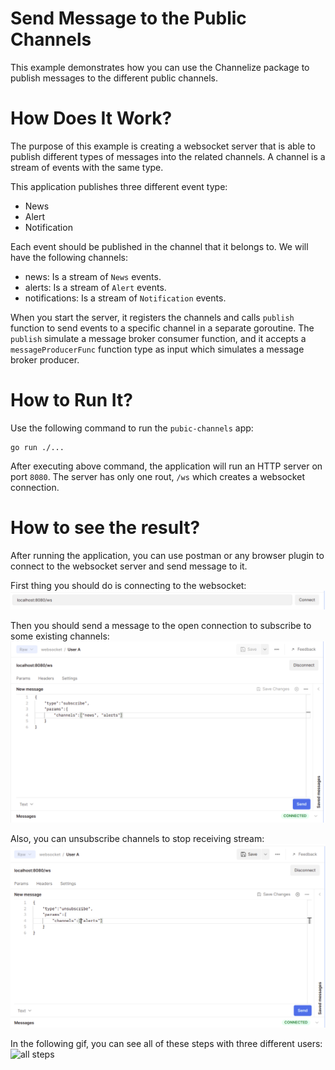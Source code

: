Send Message to the Public Channels
===

This example demonstrates how you can use the Channelize package to publish messages
to the different public channels.

How Does It Work?
===

The purpose of this example is creating a websocket server that is able to publish different
types of messages into the related channels. A channel is a stream of events with the same type.

This application publishes three different event type:
* News
* Alert
* Notification

Each event should be published in the channel that it belongs to. We will have the following channels:
* news: Is a stream of `News` events.
* alerts: Is a stream of `Alert` events.
* notifications: Is a stream of `Notification` events.

When you start the server, it registers the channels and calls `publish` function to send events 
to a specific channel in a separate goroutine. The `publish` simulate a message broker consumer 
function, and it accepts a `messageProducerFunc` function type as input which simulates a message
broker producer.

How to Run It?
===

Use the following command to run the `pubic-channels` app:
```shell
go run ./...
```

After executing above command, the application will run an HTTP server on port `8080`. 
The server has only one rout, `/ws` which creates a websocket connection.  

How to see the result?
===

After running the application, you can use postman or any browser plugin to connect to the
websocket server and send message to it.

First thing you should do is connecting to the websocket:
![connect to the websocket](images/connect.png?raw=true "Connect")

Then you should send a message to the open connection to subscribe to some existing channels:
![subscribe channels](images/subscribe.png?raw=true "Subscribe")

Also, you can unsubscribe channels to stop receiving stream:
![unsubscribe channels](images/unsubscribe.png?raw=true "Unsubscribe")

In the following gif, you can see all of these steps with three different users:
![all steps](https://user-images.githubusercontent.com/11541936/177541494-3b163571-2364-4a65-93e9-6f07797044a6.gif?raw=true "All")
